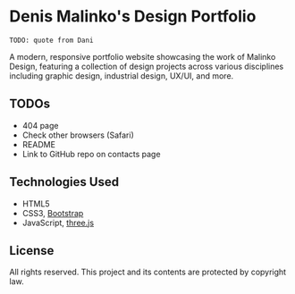 # Denis Malinko's Design Portfolio

`TODO: quote from Dani`

A modern, responsive portfolio website showcasing the work of Malinko Design, featuring a collection of design projects
across various disciplines including graphic design, industrial design, UX/UI, and more.

## TODOs

- 404 page
- Check other browsers (Safari)
- README
- Link to GitHub repo on contacts page
  
## Technologies Used

- HTML5
- CSS3, [Bootstrap](https://getbootstrap.com/)
- JavaScript, [three.js](https://threejs.org/)

## License

All rights reserved. This project and its contents are protected by copyright law.
